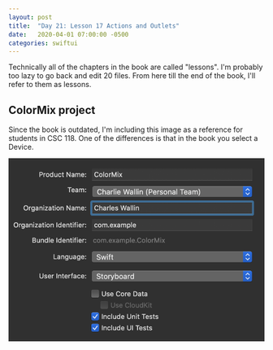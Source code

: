 ```yaml
---
layout: post
title:  "Day 21: Lesson 17 Actions and Outlets"
date:   2020-04-01 07:00:00 -0500
categories: swiftui
---
```

Technically all of the chapters in the book are called "lessons". I'm probably too lazy to go back and edit 20 files. From here till the end of the book, I'll refer to them as lessons.



## ColorMix project

Since the book is outdated, I'm including this image as a reference for students in CSC 118. One of the differences is that in the book you select a Device.

![color-mix-project-setup.png](images/color-mix-project-setup.png "ColorMix Setup")

